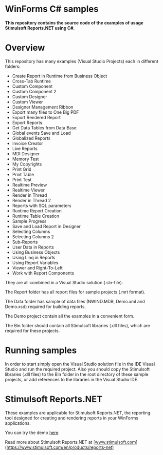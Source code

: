 # WinForms C# samples

#### This repository contains the source code of the examples of usage Stimulsoft Reports.NET using C#.

# Overview
This repository has many examples (Visual Studio Projects) each in different folders:
* Create Report in Runtime from Business Object
* Cross-Tab Runtime
* Custom Component
* Custom Component 2
* Custom Designer
* Custom Viewer
* Designer Management Ribbon
* Export many files to One Big PDF
* Export Rendered Report
* Export Reports
* Get Data Tables from Data Base
* Global events Save and Load
* Globalized Reports
* Invoice Creator
* Live Reports
* MDI Designer
* Memory Test
* My Copyrights
* Print Grid
* Print Table
* Print Test
* Realtime Preview
* Realtime Viewer
* Render in Thread
* Render in Thread 2
* Reports with SQL parameters
* Runtime Report Creation
* Runtime Table Creation
* Sample Progress
* Save and Load Report in Designer
* Selecting Columns
* Selecting Columns 2
* Sub-Reports
* User Data in Reports
* Using Business Objects
* Using Linq in Reports
* Using Report Variables
* Viewer and Right-To-Left
* Work with Report Components

They are all combined in a Visual Studio solution (.sln-file).

The Report folder has all report files for sample projects (.mrt format).

The Data folder has sample of data files (NWIND.MDB, Demo.xml and Demo.xsd) required for building reports.

The Demo project contain all the examples in a convenient form.

The Bin folder should contain all Stimulsoft libraries (.dll files), which are required for these projects.

# Running samples
In order to start simply open the Visual Studio solution file in the IDE Visual Studio and run the required project. Also you should copy the Stimulsoft libraries (.dll files) to the Bin folder in the root directory of these sample projects, or add references to the libraries in the Visual Studio IDE.

# Stimulsoft Reports.NET
These examples are applicable for Stimulsoft Reports.NET, the reporting tool designed for creating and rendering reports in your WinForms applications.

You can try the demo [here](http://web.stimulsoft.com/)

Read more about Stimulsoft Reports.NET at [www.stimulsoft.com](https://www.stimulsoft.com/en/products/reports-net)
